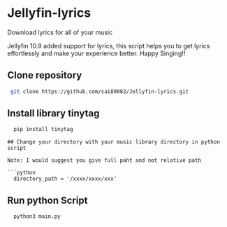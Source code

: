 # Jellyfin-lyrics
Download lyrics for all of your music

Jellyfin 10.9 added support for lyrics, this script helps you to get lyrics effortlessly and make your experience better. Happy Singing!!

## Clone repository

```bash
 git clone https://github.com/sai80082/Jellyfin-lyrics.git
```

## Install library tinytag

```python
  pip install tinytag
```

```
## Change your directory with your music library directory in python script

Note: I would suggest you give full paht and not relative path

```python
  directory_path = '/xxxx/xxxx/xxx'
```

## Run python Script

```python
  python3 main.py
```
